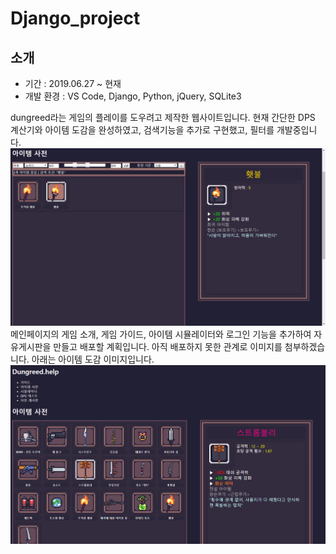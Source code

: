 # Django_project

## 소개
- 기간 : 2019.06.27 ~ 현재
- 개발 환경 : VS Code, Django, Python,  jQuery, SQLite3

dungreed라는 게임의 플레이를 도우려고 제작한 웹사이트입니다.
현재 간단한 DPS 계산기와 아이템 도감을 완성하였고, 검색기능을 추가로 구현했고, 필터를 개발중입니다.
![아이템 사전](./item_filter.png)
메인페이지의 게임 소개, 게임 가이드, 아이템 시뮬레이터와 로그인 기능을 추가하여 자유게시판을 만들고 배포할 계획입니다.
아직 배포하지 못한 관계로 이미지를 첨부하겠습니다. 아래는 아이템 도감 이미지입니다.
![아이템 사전](./item_dict.png)
